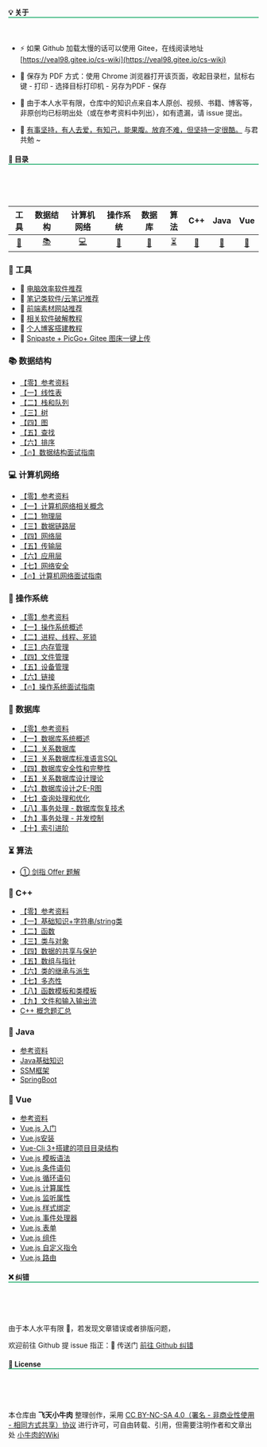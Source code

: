 <head>
<style>
    h2
    {
      border-bottom:2px  solid   rgb(66, 185, 131);
      margin-bottom:50px;
      font-size: 1em;
    }
    h2 span{
      display:inline-block;
      background: rgb(66, 185, 131);
      color:#ffffff;
      padding:  10px  16px;
      border-radius:5px;
      box-shadow: 5px 5px 10px black;
    }

</style>


## 💡 关于

- ⚡ 如果 Github 加载太慢的话可以使用 Gitee，在线阅读地址 [https://veal98.gitee.io/cs-wiki](https://veal98.gitee.io/cs-wiki)

- 📄 保存为 PDF 方式：使用 Chrome 浏览器打开该页面，收起目录栏，鼠标右键 - 打印 - 选择目标打印机 - 另存为PDF - 保存

- 🙏 由于本人水平有限，仓库中的知识点来自本人原创、视频、书籍、博客等，非原创均已标明出处（或在参考资料中列出），如有遗漏，请 issue 提出。

- 💓 [有事坚持，有人去爱，有知己，能果腹。放弃不难，但坚持一定很酷。](README) 与君共勉 ~



## 📑 目录

<br>

| 工具 | 数据结构 | 计算机网络 | 操作系统 | 数据库 | 算法 | C++  | Java | Vue  |
| :------: | :------: | :--------: | :------: | :----: | :-------: | :--: | :--: | :--: |
| [🔨](README?id=🔨-工具) |    [📚](README?id=📚-数据结构)     |     [💻](README?id=💻-计算机网络)      |    [📜](README?id=📜-操作系统)     |   [📘](README?id=📘-数据库)   |     [⏳](README?id=⏳-算法)     |  [🍎](README?id=🍎-C++)   |  [🍵](README?id=🍵-Java)   |  [🎉](README?id=🎉-Vue)   |


### 🔨 工具
- 📌 [电脑效率软件推荐](工具/电脑效率软件推荐.md)
- 📖 [笔记类软件/云笔记推荐](工具/笔记类软件+云笔记推荐.md)
- 🎨 [前端素材网站推荐](工具/前端素材网站推荐.md)
- 🔑 [相关软件破解教程](工具/软件破解.md)
- 🔮 [个人博客搭建教程](工具/个人博客搭建教程.md)
- 💊 [Snipaste + PicGo+ Gitee 图床一键上传](工具/图床一键上传.md)

### 📚 数据结构
- [【零】参考资料](数据结构/参考资料.md)
- [【一】线性表](数据结构/【一】线性表.md)
- [【二】栈和队列](数据结构/【二】栈和队列.md)
- [【三】树](数据结构/【三】树.md)
- [【四】图](数据结构/【四】图.md)
- [【五】查找](数据结构/【五】查找.md)
- [【六】排序](数据结构/【六】排序.md)
- [【🔥】数据结构面试指南](数据结构/面试指南)


### 💻 计算机网络
- [【零】参考资料](计算机网络/参考资料.md)
- [【一】计算机网络相关概念](计算机网络/【一】计算机网络相关概念.md)
- [【二】物理层](计算机网络/【二】物理层.md)
- [【三】数据链路层](计算机网络/【三】数据链路层.md)
- [【四】网络层](计算机网络/【四】网络层.md)
- [【五】传输层](计算机网络/【五】传输层.md)
- [【六】应用层](计算机网络/【六】应用层.md)
- [【七】网络安全](计算机网络/【七】网络安全.md)
- [【🔥】计算机网络面试指南](计算机网络/面试指南.md)

### 📜 操作系统
- [【零】参考资料](操作系统/参考资料.md)
- [【一】操作系统概述](操作系统/【一】操作系统概述.md)
- [【二】进程、线程、死锁](操作系统/【二】进程、线程、死锁.md)
- [【三】内存管理](操作系统/【三】内存管理.md)
- [【四】文件管理](操作系统/【四】文件管理.md)
- [【五】设备管理](操作系统/【五】设备管理.md)
- [【六】链接](操作系统/【六】链接.md.md)
- [【🔥】操作系统面试指南](操作系统/面试指南.md)


### 📘 数据库
- [【零】参考资料](数据库/参考资料.md)
- [【一】数据库系统概述](数据库/【一】数据库系统概述.md)
- [【二】关系数据库](数据库/【二】关系数据库.md)
- [【三】关系数据库标准语言SQL](数据库/【三】关系数据库标准语言SQL.md)
- [【四】数据库安全性和完整性](数据库/【四】数据库安全性和完整性.md)
- [【五】关系数据库设计理论](数据库/【五】关系数据库设计理论)
- [【六】数据库设计之E-R图](数据库/【六】数据库设计之E-R图)
- [【七】查询处理和优化](数据库/【七】查询处理和优化)
- [【八】事务处理 - 数据库恢复技术](数据库/【八】事务处理-数据库恢复技术)
- [【九】事务处理 - 并发控制](数据库/【九】事务处理-并发控制)
- [【十】索引进阶](数据库/【十】索引进阶.md)



### ⏳ 算法

- [① 剑指 Offer 题解](剑指Offer/index.md)


### 🍎 C++
- [【零】参考资料](C++/参考资料.md)
- [【一】基础知识+字符串/string类](C++/1.基础知识+字符串string类.md)
- [【二】函数](C++/2.函数.md)
- [【三】类与对象](C++/3.类与对象.md)
- [【四】数据的共享与保护](C++/4.数据的共享与保护.md)
- [【五】数组与指针](C++/5.数组与指针.md)
- [【六】类的继承与派生](C++/6.类的继承与派生.md)
- [【七】多态性](C++/7.多态性.md)
- [【八】函数模板和类模板](C++/8.函数模板和类模板.md)
- [【九】文件和输入输出流](C++/9.文件和输入输出流.md)
- [C++ 概念题汇总](C++/概念题汇总.md)

### 🍵 Java

- [参考资料](Java/参考资料.md)
- [Java基础知识]()
- [SSM框架](Java/SSM-Index.md)
- [SpringBoot]()

### 🎉 Vue
- [参考资料](Vue/参考资料.md)
- [Vue.js 入门](Vue/1.入门.md)
- [Vue.js安装](Vue/2.安装.md)
- [Vue-Cli 3+搭建的项目目录结构](Vue/3.目录结构.md)
- [Vue.js 模板语法](Vue/4.模板语法.md)
- [Vue.js 条件语句](Vue/5.条件语句.md)
- [Vue.js 循环语句](Vue/6.循环语句.md)
- [Vue.js 计算属性](Vue/7.计算属性.md)
- [Vue.js 监听属性](Vue/8.监听属性.md)
- [Vue.js 样式绑定](Vue/9.样式绑定.md)
- [Vue.js 事件处理器](Vue/10.事件处理器.md)
- [Vue.js 表单](Vue/11.表单.md)
- [Vue.js 组件](Vue/12.组件.md)
- [Vue.js 自定义指令](Vue/13.自定义指令.md)
- [Vue.js 路由](Vue/14.路由.md)


## ❌ 纠错

<br>

由于本人水平有限 🙋，若发现文章错误或者排版问题，

欢迎前往 Github 提 issue 指正：🚪 传送门  [前往 Github 纠错](https://github.com/Veal98/CS-Wiki/issues)


## 👮 License

<br>

本仓库由 **飞天小牛肉** 整理创作，采用 [CC BY-NC-SA 4.0（署名 - 非商业性使用 - 相同方式共享）协议](https://www.shiyanlou.com/library/interview-c++/LICENSE) 进行许可，可自由转载、引用，但需要注明作者和文章出处 [小牛肉的Wiki](https://veal98.github.io/CS-Wiki/#/)

